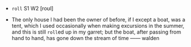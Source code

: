 - `roll` S1 W2 [roʊl]



- The only house I had been the owner of before, if I except a boat, was a tent, which I used occasionally when making excursions in the summer, and this is still `roll`ed up in my garret; but the boat, after passing from hand to hand, has gone down the stream of time —— walden